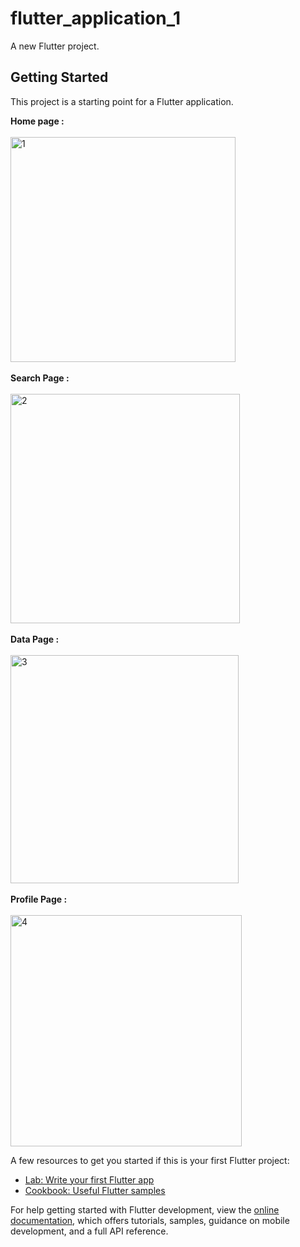 # flutter_application_1

A new Flutter project.

## Getting Started

This project is a starting point for a Flutter application.

<b>Home page :</b>
<br><br>
<img width="360" alt="1" src="https://github.com/user-attachments/assets/e90a92c7-9e62-4043-9303-4caaed133721">
<br><br>
<b>Search Page : </b>
<br><br>
<img width="367" alt="2" src="https://github.com/user-attachments/assets/4cb0fb31-7887-4870-abf7-db9b860692c6">
<br><br>
<b>Data Page :</b>
<br><br>
<img width="365" alt="3" src="https://github.com/user-attachments/assets/79d4b3ba-41c9-491c-bd7c-060bdc55a449">
<br><br>
<b>Profile Page :</b>
<br><br>
<img width="370" alt="4" src="https://github.com/user-attachments/assets/3b5f68aa-d229-41ed-807f-f9eb2e23cd36">



A few resources to get you started if this is your first Flutter project:

- [Lab: Write your first Flutter app](https://docs.flutter.dev/get-started/codelab)
- [Cookbook: Useful Flutter samples](https://docs.flutter.dev/cookbook)

For help getting started with Flutter development, view the
[online documentation](https://docs.flutter.dev/), which offers tutorials,
samples, guidance on mobile development, and a full API reference.
